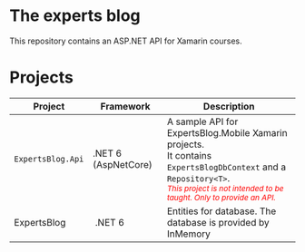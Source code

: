 # The experts blog

This repository contains an ASP.NET API for Xamarin courses.

# Projects

| Project | Framework | Description |
|-|-|-|
| `ExpertsBlog.Api` | .NET 6 (AspNetCore) | A sample API for ExpertsBlog.Mobile Xamarin projects.<br>It contains `ExpertsBlogDbContext` and a `Repository<T>`._<br><span style="color:red"><small>This project is not intended to be taught. Only to provide an API.</small></span>_|
| ExpertsBlog | .NET 6 | Entities for database. The database is provided by InMemory |